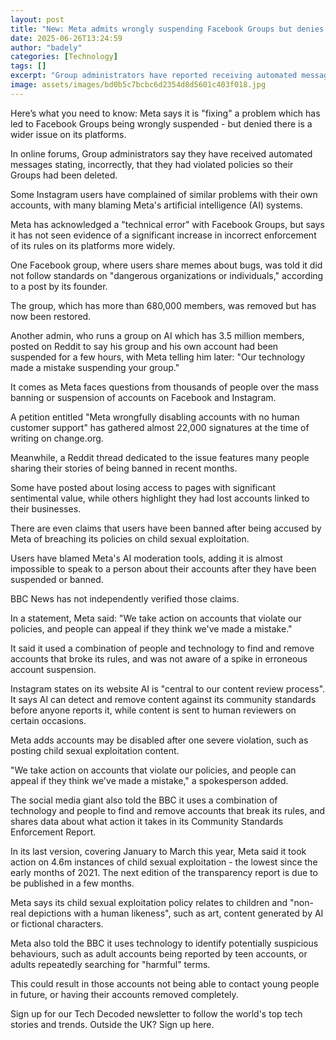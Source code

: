 ```yaml
---
layout: post
title: "New: Meta admits wrongly suspending Facebook Groups but denies wider problem"
date: 2025-06-26T13:24:59
author: "badely"
categories: [Technology]
tags: []
excerpt: "Group administrators have reported receiving automated messages which incorrectly say they have violated the rules."
image: assets/images/bd0b5c7bcbc6d2354d8d5601c403f018.jpg
---
```


Here’s what you need to know: Meta says it is "fixing" a problem which has led to Facebook Groups being wrongly suspended - but denied there is a wider issue on its platforms.

In online forums, Group administrators say they have received automated messages stating, incorrectly, that they had violated policies so their Groups had been deleted.

Some Instagram users have complained of similar problems with their own accounts, with many blaming Meta's artificial intelligence (AI) systems.

Meta has acknowledged a "technical error" with Facebook Groups, but says it has not seen evidence of a significant increase in incorrect enforcement of its rules on its platforms more widely.

One Facebook group, where users share memes about bugs, was told it did not follow standards on "dangerous organizations or individuals," according to a post by its founder.

The group, which has more than 680,000 members, was removed but has now been restored.

Another admin, who runs a group on AI which has 3.5 million members, posted on Reddit to say his group and his own account had been suspended for a few hours, with Meta telling him later: "Our technology made a mistake suspending your group."

It comes as Meta faces questions from thousands of people over the mass banning or suspension of accounts on Facebook and Instagram.

A petition entitled "Meta wrongfully disabling accounts with no human customer support" has gathered almost 22,000 signatures at the time of writing on change.org.

Meanwhile, a Reddit thread dedicated to the issue features many people sharing their stories of being banned in recent months.

Some have posted about losing access to pages with significant sentimental value, while others highlight they had lost accounts linked to their businesses. 

There are even claims that users have been banned after being accused by Meta of breaching its policies on child sexual exploitation.

Users have blamed Meta's AI moderation tools, adding it is almost impossible to speak to a person about their accounts after they have been suspended or banned.

BBC News has not independently verified those claims.

In a statement, Meta said: "We take action on accounts that violate our policies, and people can appeal if they think we've made a mistake." 

It said it used a combination of people and technology to find and remove accounts that broke its rules, and was not aware of a spike in erroneous account suspension.

Instagram states on its website AI is "central to our content review process". It says AI can detect and remove content against its community standards before anyone reports it, while content is sent to human reviewers on certain occasions. 

Meta adds accounts may be disabled after one severe violation, such as posting child sexual exploitation content.

"We take action on accounts that violate our policies, and people can appeal if they think we've made a mistake," a spokesperson added.

The social media giant also told the BBC it uses a combination of technology and people to find and remove accounts that break its rules, and shares data about what action it takes in its Community Standards Enforcement Report.

In its last version, covering January to March this year, Meta said it took action on 4.6m instances of child sexual exploitation - the lowest since the early months of 2021. The next edition of the transparency report is due to be published in a few months.

Meta says its child sexual exploitation policy relates to children and "non-real depictions with a human likeness", such as art, content generated by AI or fictional characters.

Meta also told the BBC it uses technology to identify potentially suspicious behaviours, such as adult accounts being reported by teen accounts, or adults repeatedly searching for "harmful" terms.

This could result in those accounts not being able to contact young people in future, or having their accounts removed completely. 

Sign up for our Tech Decoded newsletter to follow the world's top tech stories and trends. Outside the UK? Sign up here.

